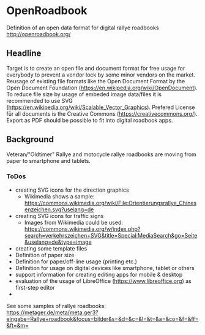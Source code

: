 # OpenRoadbook
Definition of an open data format for digital rallye roadbooks
http://openroadbook.org/

## Headline
Target is to create an open file and document format for free usage for everybody to prevent a vendor lock by some minor vendors on the market.
Reusage of existing file formats like the Open Document Format by the Open Document Foundation (https://en.wikipedia.org/wiki/OpenDocument).
To reduce file size by usage of embeded image data/files it is recommended to use SVG (https://en.wikipedia.org/wiki/Scalable_Vector_Graphics).
Prefered License für all documents is the Creative Commons (https://creativecommons.org/).
Export as PDF should be possible to fit into digital roadbook apps.

## Background
Veteran/"Oldtimer" Rallye and motocycle rallye roadbooks are moving from paper to smartphone and tablets.

### ToDos
* creating SVG icons for the direction graphics
  * Wikimedia shows a sample: https://commons.wikimedia.org/wiki/File:Orientierungsrallye_Chinesenzeichen.svg?uselang=de
* creating SVG icons for traffic signs
  * Images from Wikimedia could be used: https://commons.wikimedia.org/w/index.php?search=verkehrszeichen+SVG&title=Special:MediaSearch&go=Seite&uselang=de&type=image
* creating some template files 
* Definition of paper size
* Definition for paper/off-line usage (printing etc.)
* Definition for usage on digital devices like smartphone, tablet or others
* support information for creating editing apps for mobile & desktop 
* evaluation of the usage of LibreOffice (https://www.libreoffice.org) as first-step editor
* 

See some samples of rallye roadbooks: https://metager.de/meta/meta.ger3?eingabe=Rallye+roadbook&focus=bilder&s=&d=&c=&l=&t=&a=&co=&f=&ff=&ft=&m=
